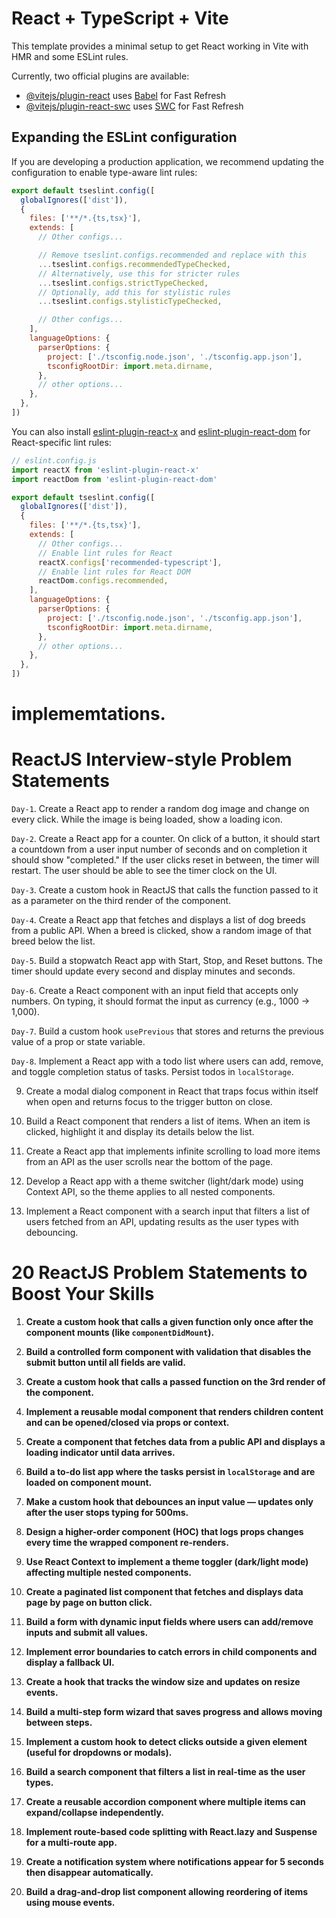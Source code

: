 # React + TypeScript + Vite

This template provides a minimal setup to get React working in Vite with HMR and some ESLint rules.

Currently, two official plugins are available:

- [@vitejs/plugin-react](https://github.com/vitejs/vite-plugin-react/blob/main/packages/plugin-react) uses [Babel](https://babeljs.io/) for Fast Refresh
- [@vitejs/plugin-react-swc](https://github.com/vitejs/vite-plugin-react/blob/main/packages/plugin-react-swc) uses [SWC](https://swc.rs/) for Fast Refresh

## Expanding the ESLint configuration

If you are developing a production application, we recommend updating the configuration to enable type-aware lint rules:

```js
export default tseslint.config([
  globalIgnores(['dist']),
  {
    files: ['**/*.{ts,tsx}'],
    extends: [
      // Other configs...

      // Remove tseslint.configs.recommended and replace with this
      ...tseslint.configs.recommendedTypeChecked,
      // Alternatively, use this for stricter rules
      ...tseslint.configs.strictTypeChecked,
      // Optionally, add this for stylistic rules
      ...tseslint.configs.stylisticTypeChecked,

      // Other configs...
    ],
    languageOptions: {
      parserOptions: {
        project: ['./tsconfig.node.json', './tsconfig.app.json'],
        tsconfigRootDir: import.meta.dirname,
      },
      // other options...
    },
  },
])
```

You can also install [eslint-plugin-react-x](https://github.com/Rel1cx/eslint-react/tree/main/packages/plugins/eslint-plugin-react-x) and [eslint-plugin-react-dom](https://github.com/Rel1cx/eslint-react/tree/main/packages/plugins/eslint-plugin-react-dom) for React-specific lint rules:

```js
// eslint.config.js
import reactX from 'eslint-plugin-react-x'
import reactDom from 'eslint-plugin-react-dom'

export default tseslint.config([
  globalIgnores(['dist']),
  {
    files: ['**/*.{ts,tsx}'],
    extends: [
      // Other configs...
      // Enable lint rules for React
      reactX.configs['recommended-typescript'],
      // Enable lint rules for React DOM
      reactDom.configs.recommended,
    ],
    languageOptions: {
      parserOptions: {
        project: ['./tsconfig.node.json', './tsconfig.app.json'],
        tsconfigRootDir: import.meta.dirname,
      },
      // other options...
    },
  },
])
```


# implememtations.
# ReactJS Interview-style Problem Statements

`Day-1`. Create a React app to render a random dog image and change on every click. While the image is being loaded, show a loading icon.

`Day-2`. Create a React app for a counter. On click of a button, it should start a countdown from a user input number of seconds and on completion it should show "completed." If the user clicks reset in between, the timer will restart. The user should be able to see the timer clock on the UI.

`Day-3`. Create a custom hook in ReactJS that calls the function passed to it as a parameter on the third render of the component.

`Day-4`. Create a React app that fetches and displays a list of dog breeds from a public API. When a breed is clicked, show a random image of that breed below the list.

`Day-5`. Build a stopwatch React app with Start, Stop, and Reset buttons. The timer should update every second and display minutes and seconds.

`Day-6`. Create a React component with an input field that accepts only numbers. On typing, it should format the input as currency (e.g., 1000 → 1,000).

`Day-7`. Build a custom hook `usePrevious` that stores and returns the previous value of a prop or state variable.

`Day-8`. Implement a React app with a todo list where users can add, remove, and toggle completion status of tasks. Persist todos in `localStorage`.

9. Create a modal dialog component in React that traps focus within itself when open and returns focus to the trigger button on close.

10. Build a React component that renders a list of items. When an item is clicked, highlight it and display its details below the list.

11. Create a React app that implements infinite scrolling to load more items from an API as the user scrolls near the bottom of the page.

12. Develop a React app with a theme switcher (light/dark mode) using Context API, so the theme applies to all nested components.

13. Implement a React component with a search input that filters a list of users fetched from an API, updating results as the user types with debouncing.


# 20 ReactJS Problem Statements to Boost Your Skills

1. **Create a custom hook that calls a given function only once after the component mounts (like `componentDidMount`).**

2. **Build a controlled form component with validation that disables the submit button until all fields are valid.**

3. **Create a custom hook that calls a passed function on the 3rd render of the component.**

4. **Implement a reusable modal component that renders children content and can be opened/closed via props or context.**

5. **Create a component that fetches data from a public API and displays a loading indicator until data arrives.**

6. **Build a to-do list app where the tasks persist in `localStorage` and are loaded on component mount.**

7. **Make a custom hook that debounces an input value — updates only after the user stops typing for 500ms.**

8. **Design a higher-order component (HOC) that logs props changes every time the wrapped component re-renders.**

9. **Use React Context to implement a theme toggler (dark/light mode) affecting multiple nested components.**

10. **Create a paginated list component that fetches and displays data page by page on button click.**

11. **Build a form with dynamic input fields where users can add/remove inputs and submit all values.**

12. **Implement error boundaries to catch errors in child components and display a fallback UI.**

13. **Create a hook that tracks the window size and updates on resize events.**

14. **Build a multi-step form wizard that saves progress and allows moving between steps.**

15. **Implement a custom hook to detect clicks outside a given element (useful for dropdowns or modals).**

16. **Build a search component that filters a list in real-time as the user types.**

17. **Create a reusable accordion component where multiple items can expand/collapse independently.**

18. **Implement route-based code splitting with React.lazy and Suspense for a multi-route app.**

19. **Create a notification system where notifications appear for 5 seconds then disappear automatically.**

20. **Build a drag-and-drop list component allowing reordering of items using mouse events.**